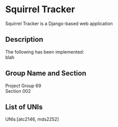 # Squirrel Tracker

Squirrel Tracker is a Django-based web application

## Description

The following has been implemented:  
blah

## Group Name and Section

Project Group 69  
Section 002

## List of UNIs

UNIs:[atc2146, mds2252]
